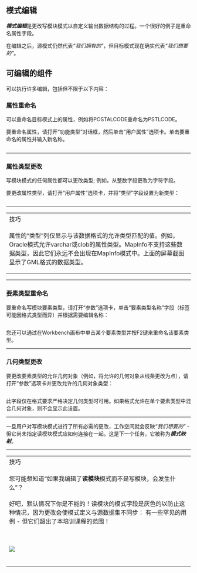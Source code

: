 <div id="readme" class="readme blob instapaper_body">
    <article class="markdown-body entry-content" itemprop="text"><h1><a id="user-content-schema-editing" class="anchor" aria-hidden="true" href="https://github.com/safesoftware/FMETraining/blob/Desktop-Basic-2018/DesktopBasic2Transformation/2.03.SchemaEditing.md#schema-editing"></a><font style="vertical-align: inherit;"><font style="vertical-align: inherit;">模式编辑</font></font></h1>
<p><em><strong><font style="vertical-align: inherit;"><font style="vertical-align: inherit;">模式编辑</font></font></strong></em><font style="vertical-align: inherit;"><font style="vertical-align: inherit;">是更改写模块模式以自定义输出数据结构的过程。</font><font style="vertical-align: inherit;">一个很好的例子是重命名属性字段。</font></font></p>
<p><font style="vertical-align: inherit;"><font style="vertical-align: inherit;">在编辑之后，源模式仍然代表</font></font><em><font style="vertical-align: inherit;"><font style="vertical-align: inherit;">“我们拥有的”</font></font></em><font style="vertical-align: inherit;"><font style="vertical-align: inherit;">，但目标模式现在确实代表</font></font><em><font style="vertical-align: inherit;"><font style="vertical-align: inherit;">“我们想要的”</font></font></em><font style="vertical-align: inherit;"><font style="vertical-align: inherit;">。</font></font></p>
<h2><a id="user-content-editable-components" class="anchor" aria-hidden="true" href="https://github.com/safesoftware/FMETraining/blob/Desktop-Basic-2018/DesktopBasic2Transformation/2.03.SchemaEditing.md#editable-components"></a><font style="vertical-align: inherit;"><font style="vertical-align: inherit;">可编辑的组件</font></font></h2>
<p><font style="vertical-align: inherit;"><font style="vertical-align: inherit;">可以执行许多编辑，包括但不限于以下内容：</font></font></p>
<h3><a id="user-content-attribute-renaming" class="anchor" aria-hidden="true" href="https://github.com/safesoftware/FMETraining/blob/Desktop-Basic-2018/DesktopBasic2Transformation/2.03.SchemaEditing.md#attribute-renaming"></a><font style="vertical-align: inherit;"><font style="vertical-align: inherit;">属性重命名</font></font></h3>
<p><font style="vertical-align: inherit;"><font style="vertical-align: inherit;">可以重命名目标模式上的属性，例如将POSTALCODE重命名为PSTLCODE。</font></font></p>
<p><font style="vertical-align: inherit;"><font style="vertical-align: inherit;">要重命名属性，请打开“功能类型”对话框，然后单击“用户属性”选项卡。</font><font style="vertical-align: inherit;">单击要重命名的属性并输入新名称。</font></font></p>
<p><a target="_blank" href="https://github.com/safesoftware/FMETraining/blob/Desktop-Basic-2018/DesktopBasic2Transformation/Images/Img2.008.WriterFeatureTypeEditAttr.png"><img src="./Images/Img2.008.WriterFeatureTypeEditAttr.png" alt="" style="max-width:100%;"></a></p>
<hr>
<h3><a id="user-content-attribute-type-changes" class="anchor" aria-hidden="true" href="https://github.com/safesoftware/FMETraining/blob/Desktop-Basic-2018/DesktopBasic2Transformation/2.03.SchemaEditing.md#attribute-type-changes"></a><font style="vertical-align: inherit;"><font style="vertical-align: inherit;">属性类型更改</font></font></h3>
<p><font style="vertical-align: inherit;"><font style="vertical-align: inherit;">写模块模式的任何属性都可以更改类型; </font><font style="vertical-align: inherit;">例如，从整数字段更改为字符字段。</font></font></p>
<p><font style="vertical-align: inherit;"><font style="vertical-align: inherit;">要更改属性类型，请打开“用户属性”选项卡，并将“类型”字段设置为新类型：</font></font></p>
<p><a target="_blank" href="https://github.com/safesoftware/FMETraining/blob/Desktop-Basic-2018/DesktopBasic2Transformation/Images/Img2.009.WriterFeatureTypeEditAttrType.png"><img src="./Images/Img2.009.WriterFeatureTypeEditAttrType.png" alt="" style="max-width:100%;"></a></p>
<hr>

<table>
<tbody><tr>
<td>
<i></i><font style="vertical-align: inherit;"><font style="vertical-align: inherit;">
技巧
</font></font></td>
</tr>
<tr>
<td><font style="vertical-align: inherit;"><font style="vertical-align: inherit;">

属性的“类型”列仅显示与该数据格式的允许类型匹配的值。</font><font style="vertical-align: inherit;">例如，Oracle模式允许varchar或clob的属性类型。</font><font style="vertical-align: inherit;">MapInfo不支持这些数据类型，因此它们永远不会出现在MapInfo模式中。</font><font style="vertical-align: inherit;">上面的屏幕截图显示了GML格式的数据类型。

</font></font></td>
</tr>
</tbody></table>
<hr>
<h3><a id="user-content-feature-type-renaming" class="anchor" aria-hidden="true" href="https://github.com/safesoftware/FMETraining/blob/Desktop-Basic-2018/DesktopBasic2Transformation/2.03.SchemaEditing.md#feature-type-renaming"></a><font style="vertical-align: inherit;"><font style="vertical-align: inherit;">要素类型重命名</font></font></h3>
<p><font style="vertical-align: inherit;"><font style="vertical-align: inherit;">要重命名写模块要素类型，请打开“参数”选项卡，单击“要素类型名称”字段（标签可能因格式类型而异）并根据需要编辑名称：</font></font></p>
<p><a target="_blank" href="https://github.com/safesoftware/FMETraining/blob/Desktop-Basic-2018/DesktopBasic2Transformation/Images/Img2.010.WriterFeatureTypeEditName.png"><img src="./Images/Img2.010.WriterFeatureTypeEditName.png" alt="" style="max-width:100%;"></a></p>
<p><font style="vertical-align: inherit;"><font style="vertical-align: inherit;">您还可以通过在Workbench画布中单击某个要素类型并按F2键来重命名该要素类型。</font></font></p>
<hr>
<h3><a id="user-content-geometry-type-changes" class="anchor" aria-hidden="true" href="https://github.com/safesoftware/FMETraining/blob/Desktop-Basic-2018/DesktopBasic2Transformation/2.03.SchemaEditing.md#geometry-type-changes"></a><font style="vertical-align: inherit;"><font style="vertical-align: inherit;">几何类型更改</font></font></h3>
<p><font style="vertical-align: inherit;"><font style="vertical-align: inherit;">要更改要素类型的允许几何对象（例如，将允许的几何对象从线条更改为点），请打开“参数”选项卡并更改允许的几何对象类型：</font></font></p>
<p><a target="_blank" href="https://github.com/safesoftware/FMETraining/blob/Desktop-Basic-2018/DesktopBasic2Transformation/Images/Img2.011.WriterFeatureTypeGeometry.png"><img src="./Images/Img2.011.WriterFeatureTypeGeometry.png" alt="" style="max-width:100%;"></a></p>
<p><font style="vertical-align: inherit;"><font style="vertical-align: inherit;">此字段仅在格式要求严格决定几何类型时可用。</font><font style="vertical-align: inherit;">如果格式允许在单个要素类型中混合几何对象，则不会显示此设置。</font></font></p>
<hr>
<p><font style="vertical-align: inherit;"><font style="vertical-align: inherit;">一旦用户对写模块模式进行了所有必需的更改，工作空间就会反映</font></font><em><font style="vertical-align: inherit;"><font style="vertical-align: inherit;">“我们想要的”</font></font></em><font style="vertical-align: inherit;"><font style="vertical-align: inherit;"> - 但它尚未指定读模块模式应如何连接在一起。</font><font style="vertical-align: inherit;">这是下一个任务，它被称为</font></font><em><strong><font style="vertical-align: inherit;"><font style="vertical-align: inherit;">模式映射</font></font></strong></em><font style="vertical-align: inherit;"><font style="vertical-align: inherit;">。</font></font></p>
<hr>

<table>
<tbody><tr>
<td>
<i></i><font style="vertical-align: inherit;"><font style="vertical-align: inherit;">
技巧
</font></font></td>
</tr>
<tr>
<td><font style="vertical-align: inherit;"><font style="vertical-align: inherit;">

您可能想知道“如果我编辑了</font></font><strong><font style="vertical-align: inherit;"><font style="vertical-align: inherit;">读模块</font></font></strong><font style="vertical-align: inherit;"><font style="vertical-align: inherit;">模式而不是写模块，会发生什么”？
</font></font><br><br><font style="vertical-align: inherit;"><font style="vertical-align: inherit;">好吧，默认情况下你是不能的！</font><font style="vertical-align: inherit;">读模块的模式字段是灰色的以防止这种情况，因为更改会使模式定义与源数据集不同步：
 </font><font style="vertical-align: inherit;">有一些罕见的用例 - 但它们超出了本培训课程的范围！

</font></font><br><br><a target="_blank" href="https://github.com/safesoftware/FMETraining/blob/Desktop-Basic-2018/DesktopBasic2Transformation/Images/Img2.012.GrayedOutFeatureAttrs.png"><img src="./Images/Img2.012.GrayedOutFeatureAttrs.png" style="max-width:100%;"></a>
<br><br><font style="vertical-align: inherit;"></font></td>
</tr>
</tbody></table>
</article>
  </div>

